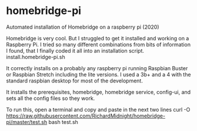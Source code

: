 # homebridge-pi
Automated installation of Homebridge on a raspberry pi  (2020)

Homebridge is very cool. But I struggled to get it installed and working on a Raspberry Pi. I tried so many different combinations from bits of information I found, that I finally coded it all into an installation script. install.homebridge-pi.sh

It correctly installs on a probably any raspberry pi running Raspbian Buster or Raspbian Stretch including the lite versions. I used a 3b+ and a 4 with the standard raspbian desktop for most of the development.

It installs the prerequisites, homebridge, homebridge service, config-ui, and sets all the config files so they work.


To run this, open a terminal and copy and paste in the next two lines
   curl -O https://raw.githubusercontent.com/RichardMidnight/homebridge-pi/master/test.sh
   bash test.sh
   
